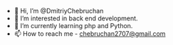 - 👋 Hi, I’m @DmitriyChebruchan
- 👀 I’m interested in back end development.
- 🌱 I’m currently learning php and Python.
- 📫 How to reach me - chebruchan2707@gmail.com
